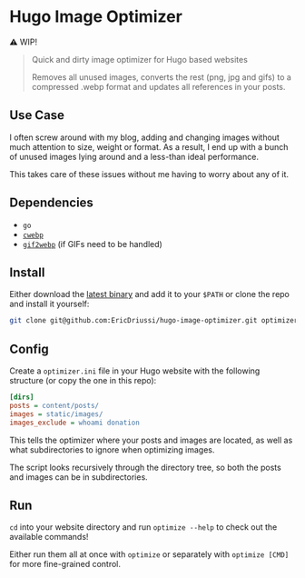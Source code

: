 # Hugo Image Optimizer

⚠️ WIP!

> Quick and dirty image optimizer for Hugo based websites
>
> Removes all unused images, converts the rest (png, jpg and gifs) to a compressed .webp format and updates all references in your posts.

## Use Case

I often screw around with my blog, adding and changing images without much attention to size, weight or format.
As a result, I end up with a bunch of unused images lying around and a less-than ideal performance.

This takes care of these issues without me having to worry about any of it.

## Dependencies

- `go`
- [`cwebp`](https://developers.google.com/speed/webp/docs/cwebp)
- [`gif2webp`](https://developers.google.com/speed/webp/docs/gif2webp) (if GIFs need to be handled)

## Install

Either download the [latest binary](https://github.com/EricDriussi/hugo-image-optimizer/releases) and add it to your `$PATH` or clone the repo and install it yourself:

```sh
git clone git@github.com:EricDriussi/hugo-image-optimizer.git optimizer && cd optimizer && make install
```

## Config

Create a `optimizer.ini` file in your Hugo website with the following structure (or copy the one in this repo):

```ini
[dirs]
posts = content/posts/
images = static/images/
images_exclude = whoami donation
```

This tells the optimizer where your posts and images are located, as well as what subdirectories to ignore when optimizing images.

The script looks recursively through the directory tree, so both the posts and images can be in subdirectories.

## Run

`cd` into your website directory and run `optimize --help` to check out the available commands!

Either run them all at once with `optimize` or separately with `optimize [CMD]` for more fine-grained control.
